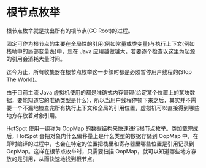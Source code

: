 # 根节点枚举

根节点枚举就是找出所有的根节点(GC Root)的过程。

固定可作为根节点的主要在全局性的引用(例如常量或类变量)与执行上下文(例如栈帧中的局部变量表)中，现在 Java 应用越做越大，若要逐个检查以这里为起源的引用会消耗大量时间。

迄今为止，所有收集器在根节点枚举这一步骤时都是必须暂停用户线程的(Stop The World)。

由于目前主流 Java 虚拟机使用的都是准确式内存管理(给定某个位置上的某块数据，要能知道它的准确类型是什么)，所以当用户线程停顿下来之后，其实并不需要一个不漏地检查完所有执行上下文和全局的引用位置，虚拟机可以直接得到哪些地方存放着对象引用。

HotSpot 使用一组称为 OopMap 的数据结构来快速进行根节点枚举。类加载完成后，HotSpot 会把对象内什么偏移量上是什么类型的数据存储到 OopMap 中，在即时编译的过程中，也会在特定的位置把栈里和寄存器里哪些位置是引用记录到 OopMap。这样在根节点枚举时，只需要扫描 OopMap，就可以知道哪些地方存放的是引用，从而快速地找到根节点。
